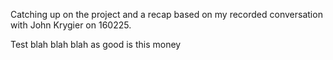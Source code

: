 Catching up on the project and a recap based on my recorded conversation with John Krygier on 160225.

Test blah blah blah as good is this money